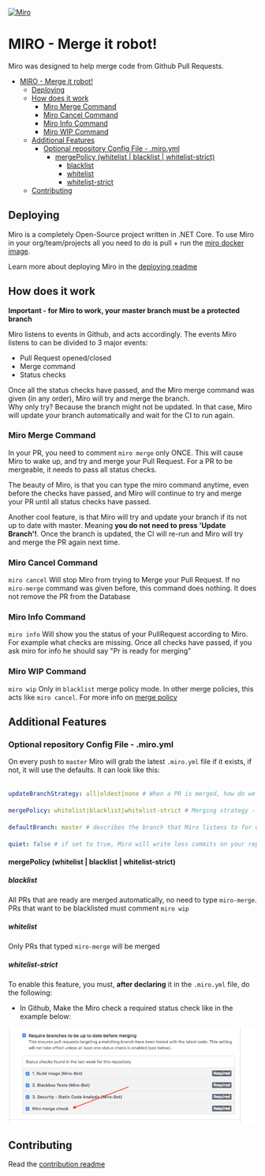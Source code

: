  [![Miro](https://img.shields.io/badge/Merge--Bot-Miro-green.svg)](https://github.com/Soluto/Miro)   


# MIRO - Merge it robot!
Miro was designed to help merge code from Github Pull Requests.

<!-- TOC -->

- [MIRO - Merge it robot!](#miro---merge-it-robot)
    - [Deploying](#deploying)
    - [How does it work](#how-does-it-work)
        - [Miro Merge Command](#miro-merge-command)
        - [Miro Cancel Command](#miro-cancel-command)
        - [Miro Info Command](#miro-info-command)
        - [Miro WIP Command](#miro-wip-command)
    - [Additional Features](#additional-features)
        - [Optional repository Config File - .miro.yml](#optional-repository-config-file---miroyml)
            - [mergePolicy (whitelist | blacklist | whitelist-strict)](#mergepolicy-whitelist--blacklist--whitelist-strict)
                - [blacklist](#blacklist)
                - [whitelist](#whitelist)
                - [whitelist-strict](#whitelist-strict)
    - [Contributing](#contributing)

<!-- /TOC -->


## Deploying
Miro is a completely Open-Source project written in .NET Core.
To use Miro in your org/team/projects all you need to do is pull + run the [miro docker image](https://cloud.docker.com/repository/docker/oresoluto/miro).    

Learn more about deploying Miro in the [deploying readme](./docs/DEPLOYING.md)


## How does it work
**Important - for Miro to work, your master branch must be a protected branch**

Miro listens to events in Github, and acts accordingly.
The events Miro listens to can be divided to 3 major events:
- Pull Request opened/closed
- Merge command
- Status checks

Once all the status checks have passed, and the Miro merge command was given (in any order), Miro will try and merge the branch.     
Why only try? Because the branch might not be updated. In that case, Miro will update your branch automatically and wait for the CI to run again.    

### Miro Merge Command
In your PR, you need to comment `miro merge` only ONCE.
This will cause Miro to wake up, and try and merge your Pull Request.
For a PR to be mergeable, it needs to pass all status checks.

The beauty of Miro, is that you can type the miro command anytime, even before the checks have passed, and Miro will continue to try 
and merge your PR until all status checks have passed.

Another cool feature, is that Miro will try and update your branch if its not up to date with master.
Meaning **you do not need to press 'Update Branch'!**. 
Once the branch is updated, the CI will re-run and Miro will try and merge the PR again next time.

### Miro Cancel Command
`miro cancel` Will stop Miro from trying to Merge your Pull Request. If no `miro-merge` command was given before, this command does nothing. It does not remove the PR from the Database

### Miro Info Command
`miro info` Will show you the status of your PullRequest according to Miro. For example what checks are missing.
Once all checks have passed, if you ask miro for info he should say "Pr is ready for merging"

### Miro WIP Command
`miro wip` Only in `blacklist` merge policy mode. In other merge policies, this acts like `miro cancel`. For more info on [merge policy](#mergepolicy-whitelist--blacklist--whitelist-strict)

## Additional Features

### Optional repository Config File - .miro.yml
On every push to `master` Miro will grab the latest `.miro.yml` file if it exists, if not, it will use the defaults.
It can look like this:

```yml

updateBranchStrategy: all|oldest|none # When a PR is merged, how do we update the next - default: oldest

mergePolicy: whitelist|blacklist|whitelist-strict # Merging strategy - default: whitelist

defaultBranch: master # describes the branch that Miro listens to for updating, merging and all operations - default: master

quiet: false # if set to true, Miro will write less commits on your repo, notifiying you only when merging fails
```

#### mergePolicy (whitelist | blacklist | whitelist-strict)
 
##### blacklist
All PRs that are ready are merged automatically, no need to type `miro-merge`. PRs that want to be blacklisted must comment `miro wip`

##### whitelist
Only PRs that typed `miro-merge` will be merged

##### whitelist-strict
 To enable this feature, you must, **after declaring** it in the `.miro.yml` file, do the following:
 -  In Github, Make the Miro check a required status check like in the example below:
 
![miro merge check](./docs/only_miro_can_merge_img.png)

## Contributing
Read the [contribution readme](./docs/CONTRIBUTING.md)
